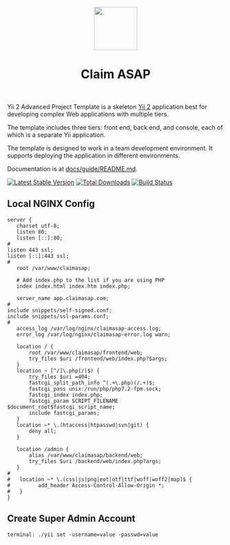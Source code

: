 <p align="center">
    <a href="https://github.com/yiisoft" target="_blank">
        <img src="https://avatars0.githubusercontent.com/u/993323" height="100px">
    </a>
    <h1 align="center">Claim ASAP</h1>
    <br>
</p>

Yii 2 Advanced Project Template is a skeleton [Yii 2](http://www.yiiframework.com/) application best for
developing complex Web applications with multiple tiers.

The template includes three tiers: front end, back end, and console, each of which
is a separate Yii application.

The template is designed to work in a team development environment. It supports
deploying the application in different environments.

Documentation is at [docs/guide/README.md](docs/guide/README.md).

[![Latest Stable Version](https://img.shields.io/packagist/v/yiisoft/yii2-app-advanced.svg)](https://packagist.org/packages/yiisoft/yii2-app-advanced)
[![Total Downloads](https://img.shields.io/packagist/dt/yiisoft/yii2-app-advanced.svg)](https://packagist.org/packages/yiisoft/yii2-app-advanced)
[![Build Status](https://travis-ci.org/yiisoft/yii2-app-advanced.svg?branch=master)](https://travis-ci.org/yiisoft/yii2-app-advanced)

Local NGINX Config
-------------------

```
server {
   charset utf-8;
   listen 80;
   listen [::]:80;
#
listen 443 ssl;
listen [::]:443 ssl;
#
   root /var/www/claimasap;

   # Add index.php to the list if you are using PHP
   index index.html index.htm index.php;

   server_name app.claimasap.com;
#
include snippets/self-signed.conf;
include snippets/ssl-params.conf;
#
   access_log /var/log/nginx/claimasap-access.log;
   error_log /var/log/nginx/claimasap-error.log warn;

   location / {
       root /var/www/claimasap/frontend/web;
       try_files $uri /frontend/web/index.php?$args;
   }
   location ~ [^/]\.php(/|$) {
       try_files $uri =404;
       fastcgi_split_path_info ^(.+\.php)(/.+)$;
       fastcgi_pass unix:/run/php/php7.2-fpm.sock;
       fastcgi_index index.php;
       fastcgi_param SCRIPT_FILENAME $document_root$fastcgi_script_name;
       include fastcgi_params;
   }
   location ~* \.(htaccess|htpasswd|svn|git) {
       deny all;
   }

   location /admin {
       alias /var/www/claimasap/backend/web;
       try_files $uri /backend/web/index.php?args;
   }
#
#   location ~* \.(css|js|png|eot|otf|ttf|woff|woff2|map)$ {
#         add_header Access-Control-Allow-Origin *;
#   }
}

```


Create Super Admin Account
-------------------
```
terminal: ./yii set -username=value -passwd=value
```